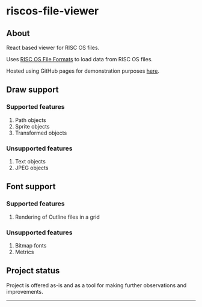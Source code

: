 # riscos-file-viewer

## About

React based viewer for RISC OS files.

Uses [RISC OS File Formats][riscos-file-formats-js] to load data from RISC OS files.

Hosted using GitHub pages for demonstration purposes [here][host].

## Draw support

### Supported features

1. Path objects
2. Sprite objects
3. Transformed objects

### Unsupported features

1. Text objects
2. JPEG objects

## Font support

### Supported features

1. Rendering of Outline files in a grid

### Unsupported features

1. Bitmap fonts
2. Metrics

## Project status

Project is offered as-is and as a tool for making further observations and improvements.

---
[riscos-file-formats-js]: https://github.com/RichardBrown384/riscos-file-formats-js
[host]: http://richardbrown384.github.io/riscos-file-viewer

